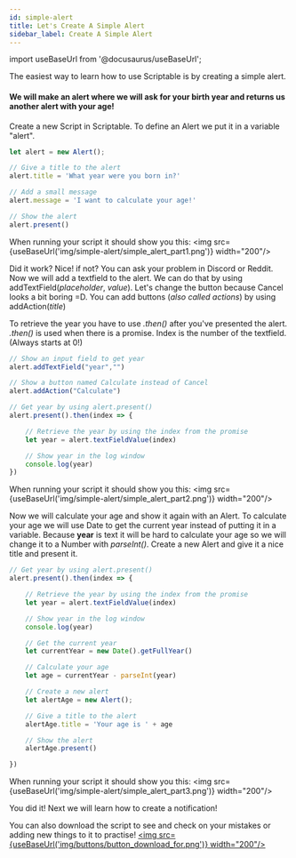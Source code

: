 ```yaml
---
id: simple-alert
title: Let's Create A Simple Alert
sidebar_label: Create A Simple Alert
---
```

import useBaseUrl from '@docusaurus/useBaseUrl';

The easiest way to learn how to use Scriptable is by creating a simple alert.

#### We will make an alert where we will ask for your birth year and returns us another alert with your age!

Create a new Script in Scriptable. To define an Alert we put it in a variable "alert".

```javascript
let alert = new Alert();

// Give a title to the alert
alert.title = 'What year were you born in?'

// Add a small message
alert.message = 'I want to calculate your age!'

// Show the alert
alert.present()
```

When running your script it should show you this:
<img src={useBaseUrl('img/simple-alert/simple_alert_part1.png')} width="200"/>



Did it work? Nice! if not? You can ask your problem in Discord or Reddit.
Now we will add a textfield to the alert. We can do that by using addTextField(*placeholder*, *value*). 
Let's change the button because Cancel looks a bit boring =D. You can add buttons (*also called actions*) by using addAction(*title*)

To retrieve the year you have to use *.then()* after you've presented the alert. *.then()* is used when there is a promise. Index is the number of the textfield. (Always starts at 0!)

```javascript
// Show an input field to get year
alert.addTextField("year","")

// Show a button named Calculate instead of Cancel
alert.addAction("Calculate")

// Get year by using alert.present()
alert.present().then(index => {

    // Retrieve the year by using the index from the promise
    let year = alert.textFieldValue(index)

    // Show year in the log window
    console.log(year)
})
```
When running your script it should show you this:
<img src={useBaseUrl('img/simple-alert/simple_alert_part2.png')} width="200"/>

Now we will calculate your age and show it again with an Alert.
To calculate your age we will use Date to get the current year instead of putting it in a variable.
Because **year** is text it will be hard to calculate your age so we will change it to a Number with *parseInt()*.
Create a new Alert and give it a nice title and present it.

```javascript
// Get year by using alert.present()
alert.present().then(index => {

    // Retrieve the year by using the index from the promise
    let year = alert.textFieldValue(index)

    // Show year in the log window
    console.log(year)

    // Get the current year
    let currentYear = new Date().getFullYear()

    // Calculate your age
    let age = currentYear - parseInt(year)

    // Create a new alert
    let alertAge = new Alert();

    // Give a title to the alert
    alertAge.title = 'Your age is ' + age

    // Show the alert
    alertAge.present()

})
```
When running your script it should show you this:
<img src={useBaseUrl('img/simple-alert/simple_alert_part3.png')} width="200"/>

You did it! Next we will learn how to create a notification!

You can also download the script to see and check on your mistakes or adding new things to it to practise!
<a href="https://www.dropbox.com/s/4kn15zfrbndtb3y/Example_Alert.scriptable?dl=1" download> <img src={useBaseUrl('img/buttons/button_download_for.png')} width="200"/></a>
